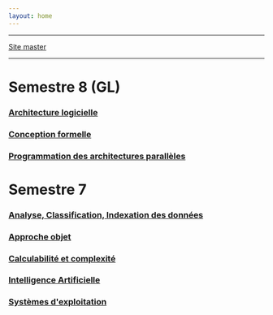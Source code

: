 ```yaml
---
layout: home
---
```


---

[Site master](https://masterinfo.emi.u-bordeaux.fr/wiki/doku.php)

---

# Semestre 8 (GL)

### [Architecture logicielle](./semestre-8/archlog/index)

### [Conception formelle](./semestre-8/conform/index)

### [Programmation des architectures parallèles](./semestre-8/pap/index)

# Semestre 7

### [Analyse, Classification, Indexation des données](semestre-7/classification/index)

### [Approche objet](semestre-7/objet/index)

### [Calculabilité et complexité](semestre-7/complexite/index)

### [Intelligence Artificielle](semestre-7/ia/index)

### [Systèmes d'exploitation](semestre-7/systeme/index)
